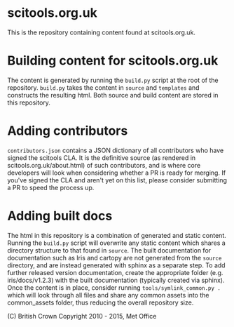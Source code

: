 scitools.org.uk
===============

This is the repository containing content found at scitools.org.uk.
 
Building content for scitools.org.uk
====================================

The content is generated by running the
``build.py`` script at the root of the repository. ``build.py`` takes
the content in ``source`` and ``templates`` and constructs the resulting
html. Both source and build content are stored in this repository.


Adding contributors
===================
``contributors.json`` contains a JSON dictionary of all contributors who have
signed the scitools CLA. It is the definitive source (as rendered in
scitools.org.uk/about.html) of such contributors, and is where core developers
will look when considering whether a PR is ready for merging. If you've signed
the CLA and aren't yet on this list, please consider submitting a PR to speed
the process up. 


Adding built docs
=================

The html in this repository is a combination of generated and static content.
Running the ``build.py`` script will overwrite any static content which shares
a directory structure to that found in ``source``. The built documentation for
documentation such as Iris and cartopy are not generated from the ``source``
directory, and are instead generated with sphinx as a separate step. To add
further released version documentation, create the appropriate folder
(e.g. iris/docs/v1.2.3) with the built documentation (typically created via
sphinx). Once the content is in place, consider running
``tools/symlink_common.py .`` which will look through all files and share any
common assets into the common_assets folder, thus reducing the overall
repository size.

(C) British Crown Copyright 2010 - 2015, Met Office

